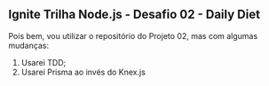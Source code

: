 ## Ignite Trilha Node.js - Desafio 02 - Daily Diet

Pois bem, vou utilizar o repositório do Projeto 02, mas com algumas mudanças:

1. Usarei TDD;
2. Usarei Prisma ao invés do Knex.js
